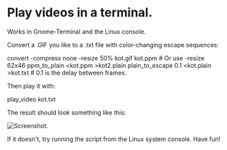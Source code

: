 Play videos in a terminal.
==========================

Works in Gnome-Terminal and the Linux console.

Convert a .GIF you like to a .txt file with color-changing escape sequences:

convert -compress none -resize 50% kot.gif kot.ppm	# Or use -resize 62x46
ppm_to_plain <kot.ppm >kot2.plain
plain_to_escape 0.1 <kot.plain >kot.txt		# 0.1 is the delay between frames.

Then play it with:

play_video kot.txt

The result should look something like this:

![Screenshot.](https://raw.github.com/tema88/play_video/master/screenshots/Снимок-257.png)

If it doesn't, try running the script from the Linux system console. Have fun!
